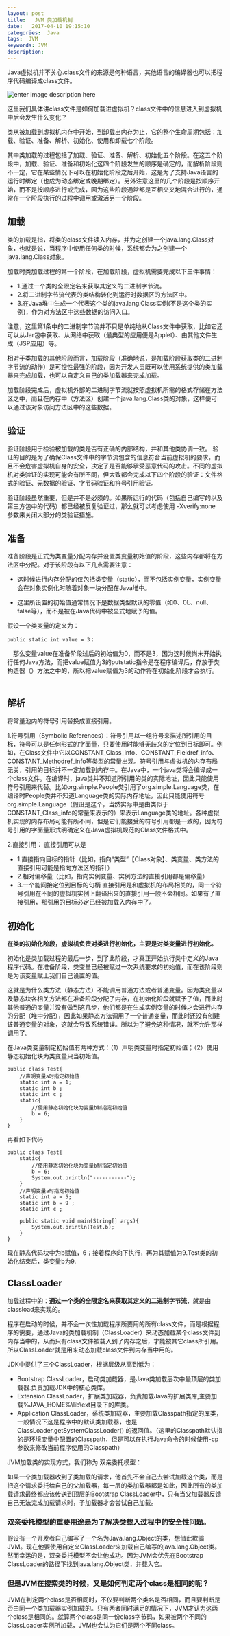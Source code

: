 ```yaml
---
layout: post
title:   JVM 类加载机制
date:   2017-04-10 19:15:10
categories:  Java
tags:  JVM
keywords: JVM
description: 
---
```

Java虚拟机并不关心.class文件的来源是何种语言，其他语言的编译器也可以把程序代码编译成class文件。 

![enter image description here](http://p7lixluhf.bkt.clouddn.com/20170613151253345.jpg)

这里我们具体讲class文件是如何加载进虚拟机？class文件中的信息进入到虚拟机中后会发生什么变化？

类从被加载到虚拟机内存中开始，到卸载出内存为止，它的整个生命周期包括：加载、验证、准备、解析、初始化、使用和卸载七个阶段。

其中类加载的过程包括了加载、验证、准备、解析、初始化五个阶段。在这五个阶段中，加载、验证、准备和初始化这四个阶段发生的顺序是确定的，而解析阶段则不一定，它在某些情况下可以在初始化阶段之后开始，这是为了支持Java语言的运行时绑定（也成为动态绑定或晚期绑定）。另外注意这里的几个阶段是按顺序开始，而不是按顺序进行或完成，因为这些阶段通常都是互相交叉地混合进行的，通常在一个阶段执行的过程中调用或激活另一个阶段。

## 加载

类的加载是指，将类的class文件读入内存，并为之创建一个java.lang.Class对象，也就是说，当程序中使用任何类的时候，系统都会为之创建一个java.lang.Class对象。

加载时类加载过程的第一个阶段，在加载阶段，虚拟机需要完成以下三件事情：

* 1.通过一个类的全限定名来获取其定义的二进制字节流。
* 2.将二进制字节流代表的类结构转化到运行时数据区的方法区中。
* 3.在Java堆中生成一个代表这个类的java.lang.Class实例(不是这个类的实例)，作为对方法区中这些数据的访问入口。

注意，这里第1条中的二进制字节流并不只是单纯地从Class文件中获取，比如它还可以从Jar包中获取、从网络中获取（最典型的应用便是Applet）、由其他文件生成（JSP应用）等。

相对于类加载的其他阶段而言，加载阶段（准确地说，是加载阶段获取类的二进制字节流的动作）是可控性最强的阶段，因为开发人员既可以使用系统提供的类加载器来完成加载，也可以自定义自己的类加载器来完成加载。

加载阶段完成后，虚拟机外部的二进制字节流就按照虚拟机所需的格式存储在方法区之中，而且在内存中（方法区）创建一个java.lang.Class类的对象，这样便可以通过该对象访问方法区中的这些数据。

## 验证
验证阶段用于检验被加载的类是否有正确的内部结构，并和其他类协调一致。
验证的目的是为了确保Class文件中的字节流包含的信息符合当前虚拟机的要求，而且不会危害虚拟机自身的安全，决定了是否能够承受恶意代码的攻击。不同的虚拟机对类验证的实现可能会有所不同，但大致都会完成以下四个阶段的验证：文件格式的验证、元数据的验证、字节码验证和符号引用验证。

验证阶段虽然重要，但是并不是必须的。如果所运行的代码（包括自己编写的以及第三方包中的代码）都已经被反复验证过，那么就可以考虑使用 -Xverify:none 参数来关闭大部分的类验证措施。

## 准备

准备阶段是正式为类变量分配内存并设置类变量初始值的阶段，这些内存都将在方法区中分配。对于该阶段有以下几点需要注意：

* 这时候进行内存分配的仅包括类变量（static），而不包括实例变量，实例变量会在对象实例化时随着对象一块分配在Java堆中。

* 这里所设置的初始值通常情况下是数据类型默认的零值（如0、0L、null、false等），而不是被在Java代码中被显式地赋予的值。

假设一个类变量的定义为：

```
public static int value = 3；
```

　那么变量value在准备阶段过后的初始值为0，而不是3，因为这时候尚未开始执行任何Java方法，而把value赋值为3的putstatic指令是在程序编译后，存放于类构造器（）方法之中的，所以把value赋值为3的动作将在初始化阶段才会执行。
　
## 解析

将常量池内的符号引用替换成直接引用。

1.符号引用（Symbolic References）：符号引用以一组符号来描述所引用的目标，符号可以是任何形式的字面量，只要使用时能够无歧义的定位到目标即可。例如，在Class文件中它以CONSTANT_Class_info、CONSTANT_Fieldref_info、CONSTANT_Methodref_info等类型的常量出现。符号引用与虚拟机的内存布局无关，引用的目标并不一定加载到内存中。在Java中，一个java类将会编译成一个class文件。在编译时，java类并不知道所引用的类的实际地址，因此只能使用符号引用来代替。比如org.simple.People类引用了org.simple.Language类，在编译时People类并不知道Language类的实际内存地址，因此只能使用符号org.simple.Language（假设是这个，当然实际中是由类似于CONSTANT_Class_info的常量来表示的）来表示Language类的地址。各种虚拟机实现的内存布局可能有所不同，但是它们能接受的符号引用都是一致的，因为符号引用的字面量形式明确定义在Java虚拟机规范的Class文件格式中。


2.直接引用：
 直接引用可以是
* 1.直接指向目标的指针（比如，指向“类型”【Class对象】、类变量、类方法的直接引用可能是指向方法区的指针）
* 2.相对偏移量（比如，指向实例变量、实例方法的直接引用都是偏移量）
* 3.一个能间接定位到目标的句柄
直接引用是和虚拟机的布局相关的，同一个符号引用在不同的虚拟机实例上翻译出来的直接引用一般不会相同。如果有了直接引用，那引用的目标必定已经被加载入内存中了。

## 初始化

**在类的初始化阶段，虚拟机负责对类进行初始化，主要是对类变量进行初始化。**

初始化是类加载过程的最后一步，到了此阶段，才真正开始执行类中定义的Java程序代码。在准备阶段，类变量已经被赋过一次系统要求的初始值，而在该阶段则是为该变量赋上我们自己设置的值。 

这就是为什么类方法（静态方法）不能调用普通方法或者普通变量。因为类变量以及静态块各相关方法都在准备阶段分配了内存，在初始化阶段就赋予了值，而此时其他普通的变量并没有做到这几步，他们都是在生成实例变量的时候才会进行内存的分配（堆中分配），因此如果静态方法调用了一个普通变量，而此时还没有创建该普通变量的对象，这就会导致系统错误。所以为了避免这种情况，就不允许那样调用了。

在Java类变量制定初始值有两种方式：（1）声明类变量时指定初始值；（2）使用静态初始化块为类变量只当初始值。
```
public class Test{ 
    //声明变量a时指定初始值
    static int a = 1;
    static int b ;
    static int c ;
    static{ 
        //使用静态初始化块为变量b制指定初始值
        b = 6;
    }
}
```


再看如下代码
```
public class Test{ 
    static{ 
        //使用静态初始化块为变量b制指定初始值
        b = 6;
        System.out.println("-----------");
    }
    //声明变量a时指定初始值
    static int a = 5;
    static int b = 9 ;
    static int c ;

    public static void main(String[] args){
        System.out.println(Test.b);
    }
}
```

现在静态代码块中为b赋值，6；接着程序向下执行，再为其赋值为9.Test类的初始化结束后，类变量b为9. 

## ClassLoader
加载过程中的：**通过一个类的全限定名来获取其定义的二进制字节流**，就是由classload来实现的。

程序在启动的时候，并不会一次性加载程序所要用的所有class文件，而是根据程序的需要，通过Java的类加载机制（ClassLoader）来动态加载某个class文件到内存当中的，从而只有class文件被载入到了内存之后，才能被其它class所引用。所以ClassLoader就是用来动态加载class文件到内存当中用的。

JDK中提供了三个ClassLoader，根据层级从高到低为：

* Bootstrap ClassLoader，启动类加载器，是Java类加载层次中最顶层的类加载器.负责加载JDK中的核心类库。
* Extension ClassLoader，扩展类加载器，负责加载Java的扩展类库,主要加载%JAVA_HOME%\lib\ext目录下的库类。
* Application ClassLoader，系统类加载器，主要加载Classpath指定的库类，一般情况下这是程序中的默认类加载器，也是ClassLoader.getSystemClassLoader() 的返回值。（这里的Classpath默认指的是环境变量中配置的Classpath，但是可以在执行Java命令的时候使用-cp 参数来修改当前程序使用的Classpath）

JVM加载类的实现方式，我们称为 双亲委托模型：

如果一个类加载器收到了类加载的请求，他首先不会自己去尝试加载这个类，而是把这个请求委托给自己的父加载器，每一层的类加载器都是如此，因此所有的类加载请求最终都应该传送到顶层的Bootstrap ClassLoader中，只有当父加载器反馈自己无法完成加载请求时，子加载器才会尝试自己加载。

### 双亲委托模型的重要用途是为了解决类载入过程中的安全性问题。

假设有一个开发者自己编写了一个名为Java.lang.Object的类，想借此欺骗JVM。现在他要使用自定义ClassLoader来加载自己编写的java.lang.Object类。然而幸运的是，双亲委托模型不会让他成功。因为JVM会优先在Bootstrap ClassLoader的路径下找到java.lang.Object类，并载入它。

### 但是JVM在搜索类的时候，又是如何判定两个class是相同的呢？

JVM在判定两个class是否相同时，不仅要判断两个类名是否相同，而且要判断是否由同一个类加载器实例加载的。只有两者同时满足的情况下，JVM才认为这两个class是相同的。就算两个class是同一份class字节码，如果被两个不同的ClassLoader实例所加载，JVM也会认为它们是两个不同class。
